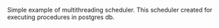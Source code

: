 Simple example of multithreading scheduler.
This scheduler created for executing procedures in postgres db.
